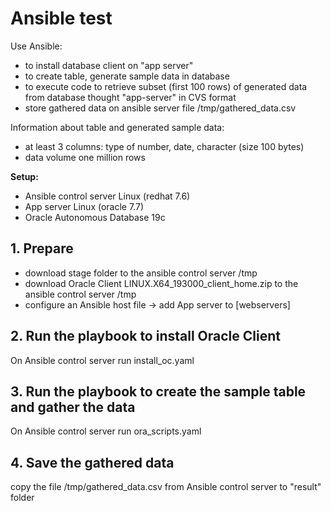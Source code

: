 # Ansible test

Use Ansible:
 * to install database client on "app server"
 * to create table, generate sample data in database
 * to execute code to retrieve subset (first 100 rows) of generated data from database thought "app-server" in CVS format
 * store gathered data on ansible server file /tmp/gathered_data.csv
 
Information about table and generated sample data:
 * at least 3 columns: type of number, date, character (size 100 bytes)
 * data volume one million rows

**Setup:**
 * Ansible control server Linux (redhat 7.6)
 * App server Linux (oracle 7.7)
 * Oracle Autonomous Database 19c

## 1. Prepare

* download stage folder to the ansible control server /tmp
* download Oracle Client LINUX.X64_193000_client_home.zip to the ansible control server /tmp
* configure an Ansible host file -> add App server to [webservers]

## 2. Run the playbook to install Oracle Client

On Ansible control server run install_oc.yaml

## 3. Run the playbook to create the sample table and gather the data

On Ansible control server run ora_scripts.yaml

## 4. Save the gathered data

copy the file /tmp/gathered_data.csv from Ansible control server to "result" folder


